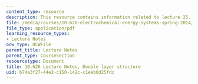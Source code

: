 ```yaml
---
content_type: resource
description: This resource contains information related to lecture 25.
file: /media/courses/10-626-electrochemical-energy-systems-spring-2014/b74a3f2744e2c150142cc1eab0d25fdc_MIT10_626S14_S11lec25.pdf
file_type: application/pdf
learning_resource_types:
- Lecture Notes
ocw_type: OCWFile
parent_title: Lecture Notes
parent_type: CourseSection
resourcetype: Document
title: 10.626 Lecture Notes, Double layer structure
uid: b74a3f27-44e2-c150-142c-c1eab0d25fdc
---
```

